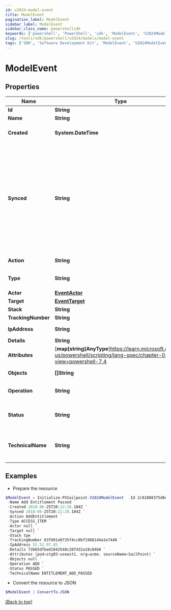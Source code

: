 ```yaml
---
id: v2024-model-event
title: ModelEvent
pagination_label: ModelEvent
sidebar_label: ModelEvent
sidebar_class_name: powershellsdk
keywords: ['powershell', 'PowerShell', 'sdk', 'ModelEvent', 'V2024ModelEvent'] 
slug: /tools/sdk/powershell/v2024/models/model-event
tags: ['SDK', 'Software Development Kit', 'ModelEvent', 'V2024ModelEvent']
---
```



# ModelEvent

## Properties

Name | Type | Description | Notes
------------ | ------------- | ------------- | -------------
**Id** | **String** | ID of the entitlement. | [optional] 
**Name** | **String** | Name of the entitlement. | [optional] 
**Created** | **System.DateTime** | ISO-8601 date-time referring to the time when the object was created. | [optional] 
**Synced** | **String** | ISO-8601 date-time referring to the date-time when object was queued to be synced into search database for use in the search API.   This date-time changes anytime there is an update to the object, which triggers a synchronization event being sent to the search database.  There may be some delay between the `synced` time and the time when the updated data is actually available in the search API.  | [optional] 
**Action** | **String** | Name of the event as it's displayed in audit reports. | [optional] 
**Type** | **String** | Event type. Refer to [Event Types](https://documentation.sailpoint.com/saas/help/search/index.html#event-types) for a list of event types and their meanings. | [optional] 
**Actor** | [**EventActor**](event-actor) |  | [optional] 
**Target** | [**EventTarget**](event-target) |  | [optional] 
**Stack** | **String** | The event's stack. | [optional] 
**TrackingNumber** | **String** | ID of the group of events. | [optional] 
**IpAddress** | **String** | Target system's IP address. | [optional] 
**Details** | **String** | ID of event's details. | [optional] 
**Attributes** | [**map[string]AnyType**]https://learn.microsoft.com/en-us/powershell/scripting/lang-spec/chapter-04?view=powershell-7.4 | Attributes involved in the event. | [optional] 
**Objects** | **[]String** | Objects the event is happening to. | [optional] 
**Operation** | **String** | Operation, or action, performed during the event. | [optional] 
**Status** | **String** | Event status. Refer to [Event Statuses](https://documentation.sailpoint.com/saas/help/search/index.html#event-statuses) for a list of event statuses and their meanings. | [optional] 
**TechnicalName** | **String** | Event's normalized name. This normalized name always follows the pattern of 'objects_operation_status'. | [optional] 

## Examples

- Prepare the resource
```powershell
$ModelEvent = Initialize-PSSailpoint.V2024ModelEvent  -Id 2c91808375d8e80a0175e1f88a575222 `
 -Name Add Entitlement Passed `
 -Created 2018-06-25T20:22:28.104Z `
 -Synced 2018-06-25T20:22:28.104Z `
 -Action AddEntitlement `
 -Type ACCESS_ITEM `
 -Actor null `
 -Target null `
 -Stack tpe `
 -TrackingNumber 63f891e0735f4cc8bf1968144a1e7440 `
 -IpAddress 52.52.97.85 `
 -Details 73b65dfbed1842548c207432a18c84b0 `
 -Attributes {pod=stg03-useast1, org=acme, sourceName=SailPoint} `
 -Objects null `
 -Operation ADD `
 -Status PASSED `
 -TechnicalName ENTITLEMENT_ADD_PASSED
```

- Convert the resource to JSON
```powershell
$ModelEvent | ConvertTo-JSON
```


[[Back to top]](#) 

